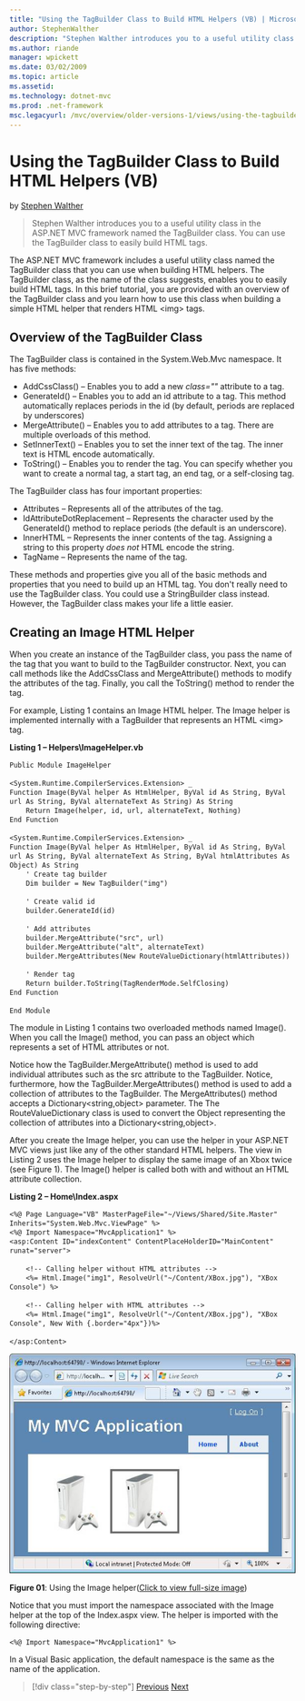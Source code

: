 ```yaml
---
title: "Using the TagBuilder Class to Build HTML Helpers (VB) | Microsoft Docs"
author: StephenWalther
description: "Stephen Walther introduces you to a useful utility class in the ASP.NET MVC framework named the TagBuilder class. You can use the TagBuilder class to easily..."
ms.author: riande
manager: wpickett
ms.date: 03/02/2009
ms.topic: article
ms.assetid: 
ms.technology: dotnet-mvc
ms.prod: .net-framework
msc.legacyurl: /mvc/overview/older-versions-1/views/using-the-tagbuilder-class-to-build-html-helpers-vb
---
```

Using the TagBuilder Class to Build HTML Helpers (VB)
====================
by [Stephen Walther](https://github.com/StephenWalther)

> Stephen Walther introduces you to a useful utility class in the ASP.NET MVC framework named the TagBuilder class. You can use the TagBuilder class to easily build HTML tags.


The ASP.NET MVC framework includes a useful utility class named the TagBuilder class that you can use when building HTML helpers. The TagBuilder class, as the name of the class suggests, enables you to easily build HTML tags. In this brief tutorial, you are provided with an overview of the TagBuilder class and you learn how to use this class when building a simple HTML helper that renders HTML &lt;img&gt; tags.

## Overview of the TagBuilder Class

The TagBuilder class is contained in the System.Web.Mvc namespace. It has five methods:

- AddCssClass() – Enables you to add a new *class=""* attribute to a tag.
- GenerateId() – Enables you to add an id attribute to a tag. This method automatically replaces periods in the id (by default, periods are replaced by underscores)
- MergeAttribute() – Enables you to add attributes to a tag. There are multiple overloads of this method.
- SetInnerText() – Enables you to set the inner text of the tag. The inner text is HTML encode automatically.
- ToString() – Enables you to render the tag. You can specify whether you want to create a normal tag, a start tag, an end tag, or a self-closing tag.
  

The TagBuilder class has four important properties:

- Attributes – Represents all of the attributes of the tag.
- IdAttributeDotReplacement – Represents the character used by the GenerateId() method to replace periods (the default is an underscore).
- InnerHTML – Represents the inner contents of the tag. Assigning a string to this property *does not* HTML encode the string.
- TagName – Represents the name of the tag.

These methods and properties give you all of the basic methods and properties that you need to build up an HTML tag. You don't really need to use the TagBuilder class. You could use a StringBuilder class instead. However, the TagBuilder class makes your life a little easier.

## Creating an Image HTML Helper

When you create an instance of the TagBuilder class, you pass the name of the tag that you want to build to the TagBuilder constructor. Next, you can call methods like the AddCssClass and MergeAttribute() methods to modify the attributes of the tag. Finally, you call the ToString() method to render the tag.

For example, Listing 1 contains an Image HTML helper. The Image helper is implemented internally with a TagBuilder that represents an HTML &lt;img&gt; tag.

**Listing 1 – Helpers\ImageHelper.vb**

    Public Module ImageHelper
    
    <System.Runtime.CompilerServices.Extension> _
    Function Image(ByVal helper As HtmlHelper, ByVal id As String, ByVal url As String, ByVal alternateText As String) As String
    	Return Image(helper, id, url, alternateText, Nothing)
    End Function
    
    <System.Runtime.CompilerServices.Extension> _
    Function Image(ByVal helper As HtmlHelper, ByVal id As String, ByVal url As String, ByVal alternateText As String, ByVal htmlAttributes As Object) As String
    	' Create tag builder
    	Dim builder = New TagBuilder("img")
    
    	' Create valid id
    	builder.GenerateId(id)
    
    	' Add attributes
    	builder.MergeAttribute("src", url)
    	builder.MergeAttribute("alt", alternateText)
    	builder.MergeAttributes(New RouteValueDictionary(htmlAttributes))
    
    	' Render tag
    	Return builder.ToString(TagRenderMode.SelfClosing)
    End Function
    
    End Module

The module in Listing 1 contains two overloaded methods named Image(). When you call the Image() method, you can pass an object which represents a set of HTML attributes or not.

Notice how the TagBuilder.MergeAttribute() method is used to add individual attributes such as the src attribute to the TagBuilder. Notice, furthermore, how the TagBuilder.MergeAttributes() method is used to add a collection of attributes to the TagBuilder. The MergeAttributes() method accepts a Dictionary&lt;string,object&gt; parameter. The The RouteValueDictionary class is used to convert the Object representing the collection of attributes into a Dictionary&lt;string,object&gt;.

After you create the Image helper, you can use the helper in your ASP.NET MVC views just like any of the other standard HTML helpers. The view in Listing 2 uses the Image helper to display the same image of an Xbox twice (see Figure 1). The Image() helper is called both with and without an HTML attribute collection.

**Listing 2 – Home\Index.aspx**

    <%@ Page Language="VB" MasterPageFile="~/Views/Shared/Site.Master" Inherits="System.Web.Mvc.ViewPage" %>
    <%@ Import Namespace="MvcApplication1" %>
    <asp:Content ID="indexContent" ContentPlaceHolderID="MainContent" runat="server">
    
        <!-- Calling helper without HTML attributes -->
        <%= Html.Image("img1", ResolveUrl("~/Content/XBox.jpg"), "XBox Console") %>
    
        <!-- Calling helper with HTML attributes -->
        <%= Html.Image("img1", ResolveUrl("~/Content/XBox.jpg"), "XBox Console", New With {.border="4px"})%>
    
    </asp:Content>


[![The New Project dialog box](using-the-tagbuilder-class-to-build-html-helpers-vb/_static/image1.jpg)](using-the-tagbuilder-class-to-build-html-helpers-vb/_static/image1.png)

**Figure 01**: Using the Image helper([Click to view full-size image](using-the-tagbuilder-class-to-build-html-helpers-vb/_static/image2.png))


Notice that you must import the namespace associated with the Image helper at the top of the Index.aspx view. The helper is imported with the following directive:

    <%@ Import Namespace="MvcApplication1" %>

In a Visual Basic application, the default namespace is the same as the name of the application.

>[!div class="step-by-step"] [Previous](creating-custom-html-helpers-vb.md) [Next](creating-page-layouts-with-view-master-pages-vb.md)